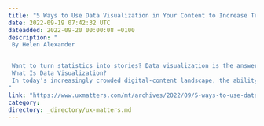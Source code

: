 ```yaml
---
title: "5 Ways to Use Data Visualization in Your Content to Increase Traffic"
date: 2022-09-19 07:42:32 UTC
dateadded: 2022-09-20 00:00:08 +0100
description: "
 By Helen Alexander 


 Want to turn statistics into stories? Data visualization is the answer. In this article, you’ll learn  about the importance of data visualization and how to start using tables, graphs, maps, and more to communicate complex information in an entertaining, inspiring, and accessible format. Because visual resources tend to resonate highly with readers, this article also explores several opportunities for content creators, designers, and marketers to harness data visualization and visual content, boosting their Web site’s authority and driving traffic. 
 What Is Data Visualization? 
 In today’s increasingly crowded digital-content landscape, the ability to digest massive amounts of information and present it effectively has never been more critical. As a result, data-visualization tools and technologies are having a moment. Audiences love their eye-catching aesthetics, while brands use data visualization to spot patterns quickly, predict trends, and turn data into insights. Figure 1 shows an example. Read More 
"
link: "https://www.uxmatters.com/mt/archives/2022/09/5-ways-to-use-data-visualization-in-your-content-to-increase-traffic.php"
category:
directory: _directory/ux-matters.md
---
```

